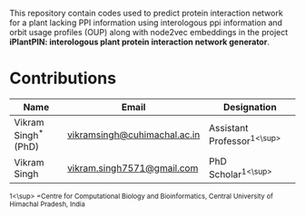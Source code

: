 This repository contain codes used to predict protein interaction network for a plant lacking PPI information using interologous ppi information and orbit usage profiles (OUP) along with node2vec embeddings in the project **iPlantPIN: interologous plant protein interaction network generator**.


# Contributions

Name | Email | Designation
-----|-------|------------
Vikram Singh<sup>\*</sup> (PhD) | <vikramsingh@cuhimachal.ac.in> | Assistant Professor<sup>1<\sup>
Vikram Singh | <vikram.singh7571@gmail.com> | PhD Scholar<sup>1<\sup>

<sup>1<\sup> =Centre for Computational Biology and Bioinformatics, Central University of Himachal Pradesh, India
